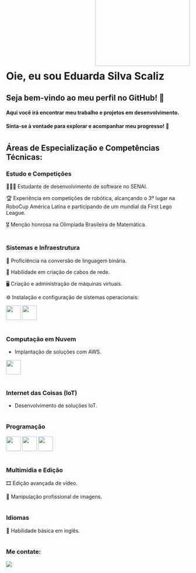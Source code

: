 <img align="right" width="260px" style="margin-top:-130px" src="https://lh3.googleusercontent.com/pw/AP1GczNHMb3B35gqAy6Rn-5pvcad_JPmN-JLMO8VX8r8m3ZRwRsP8EoxAD_eLvDRN33rUJn4NnCHYWKbkdcJcoH2oQYx_CmQDqnrlWb4EZohoz2X1BhnKxyZYFJHLZmGUB47zxqU-L0DZD-OiJZ8_Q51N6lO=w1091-h923-s-no-gm?authuser=0">
</br>
</br>
</br>
</br>
</br>
</br>

<div dsplay="inline-block">

 
 <h1 align="left">Oie, eu sou Eduarda Silva Scaliz</h1>
 
## Seja bem-vindo ao meu perfil no GitHub! 🌟

#### Aqui você irá encontrar meu trabalho e projetos em desenvolvimento.
#### Sinta-se à vontade para explorar e acompanhar meu progresso! 🚀

# 

## Áreas de Especialização e Competências Técnicas:

### Estudo e Competições

👩🏽‍💻 Estudante de desenvolvimento de software no SENAI.

🏆 Experiência em competições de robótica, alcançando o 3º lugar na RoboCup América Latina e participando de um mundial da First Lego League.

🎖 Menção honrosa na Olimpíada Brasileira de Matemática.

#  
### Sistemas e Infraestrutura
📲 Proficiência na conversão de linguagem binária.

🔌 Habilidade em criação de cabos de rede.

🖥 Criação e administração de máquinas virtuais.

⚙️ Instalação e configuração de sistemas operacionais:  

<img loading="lazy" src="https://cdn.jsdelivr.net/gh/devicons/devicon@latest/icons/linux/linux-original.svg" width="40" height="40"/>   <img loading="lazy" src="https://cdn.jsdelivr.net/gh/devicons/devicon@latest/icons/windows8/windows8-original.svg" width="40" height="40"/>

#  
### Computação em Nuvem
- Implantação de soluções com AWS.
<img loading="lazy" src="https://cdn.jsdelivr.net/gh/devicons/devicon@latest/icons/amazonwebservices/amazonwebservices-plain-wordmark.svg" width="40" height="40"/>

#  

### Internet das Coisas (IoT)
- Desenvolvimento de soluções IoT.

# 

### Programação
<img loading="lazy" src="https://cdn.jsdelivr.net/gh/devicons/devicon@latest/icons/csharp/csharp-original.svg" width="40" height="40"/> <img loading="lazy" src="https://cdn.jsdelivr.net/gh/devicons/devicon@latest/icons/cplusplus/cplusplus-original.svg" width="40" height="40"/> <img loading="lazy" src="https://cdn.jsdelivr.net/gh/devicons/devicon@latest/icons/python/python-original.svg" width="40" height="40"/>

#  
### Multimídia e Edição
🎞 Edição avançada de vídeo.

📸 Manipulação profissional de imagens.
#  
### Idiomas
💬 Habilidade básica em inglês.


# 

### Me contate:
<a href = "mailto:contato@dudascaliz@gmail.com"><img loading="lazy" src="https://img.shields.io/badge/Gmail-D14836?style=for-the-badge&logo=gmail&logoColor=white" target="_blank"></a>

